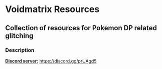 # Voidmatrix Resources
## Collection of resources for Pokemon DP related glitching

### Description

[**Discord server:**](https://discord.gg/prUAgd5) https://discord.gg/prUAgd5
